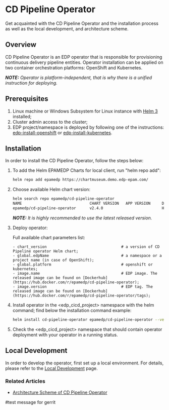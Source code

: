 # CD Pipeline Operator

Get acquainted with the CD Pipeline Operator and the installation process as well as the local development, 
and architecture scheme.

## Overview

CD Pipeline Operator is an EDP operator that is responsible for provisioning continuous delivery pipeline entities. 
Operator installation can be applied on two container orchestration platforms: OpenShift and Kubernetes.

_**NOTE:** Operator is platform-independent, that is why there is a unified instruction for deploying._

## Prerequisites
1. Linux machine or Windows Subsystem for Linux instance with [Helm 3](https://helm.sh/docs/intro/install/) installed;
2. Cluster admin access to the cluster;
3. EDP project/namespace is deployed by following one of the instructions: [edp-install-openshift](https://github.com/epmd-edp/edp-install/blob/master/documentation/openshift_install_edp.md#edp-project) or [edp-install-kubernetes](https://github.com/epmd-edp/edp-install/blob/master/documentation/kubernetes_install_edp.md#edp-namespace).

## Installation
In order to install the CD Pipeline Operator, follow the steps below:

1. To add the Helm EPAMEDP Charts for local client, run "helm repo add":
     ```bash
     helm repo add epamedp https://chartmuseum.demo.edp-epam.com/
     ```
2. Choose available Helm chart version:
     ```bash
     helm search repo epamedp/cd-pipeline-operator
     NAME                              CHART VERSION   APP VERSION     DESCRIPTION
     epamedp/cd-pipeline-operator      v2.4.0                          Helm chart for Golang application/service deplo...
     ```
   _**NOTE:** It is highly recommended to use the latest released version._
   
3. Deploy operator:   

    Full available chart parameters list:
    ```
    - chart_version                                 # a version of CD Pipeline operator Helm chart;
    - global.edpName                                # a namespace or a project name (in case of OpenShift);
    - global.platform                               # openshift or kubernetes;
    - image.name                                    # EDP image. The released image can be found on [Dockerhub](https://hub.docker.com/r/epamedp/cd-pipeline-operator);
    - image.version                                 # EDP tag. The released image can be found on [Dockerhub](https://hub.docker.com/r/epamedp/cd-pipeline-operator/tags);
    ```

4. Install operator in the <edp_cicd_project> namespace with the helm command; find below the installation command example:

    ```bash
    helm install cd-pipeline-operator epamedp/cd-pipeline-operator --version <chart_version> --namespace <edp_cicd_project> --set name=cd-pipeline-operator --set global.edpName=<edp_cicd_project> --set global.platform=<platform_type>
    ```

5. Check the <edp_cicd_project> namespace that should contain operator deployment with your operator in a running status.

## Local Development
In order to develop the operator, first set up a local environment. For details, please refer to the [Local Development](documentation/local-development.md) page.

### Related Articles

- [Architecture Scheme of CD Pipeline Operator](documentation/arch.md)

#test message for gerrit